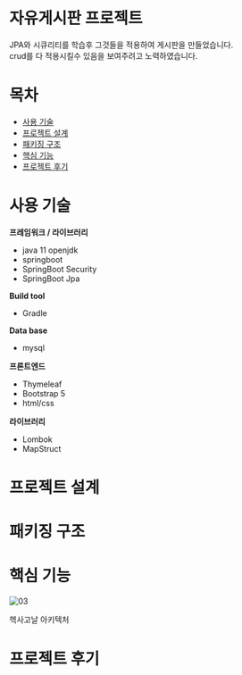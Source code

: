 # 자유게시판 프로젝트
JPA와 시큐리티를 학습후 그것들을 적용하여 게시판을 만들었습니다.<br/>
crud를 다 적용시킬수 있음을 보여주려고 노력하였습니다.
# 목차
 - [사용 기술](https://github.com/jungtaemin/pizzasearch#사용-기술)
 - [프로젝트 설계](https://github.com/jungtaemin/pizzasearch#프로젝트-설계)
 - [패키징 구조](https://github.com/jungtaemin/pizzasearch#프로젝트를-시작하면서..)
 - [핵심 기능](https://github.com/jungtaemin/pizzasearch#주요-기능)
 - [프로젝트 후기](https://github.com/jungtaemin/pizzasearch#기능-구현에-실패해-대체된-기능)
# 사용 기술


**프레임워크 / 라이브러리**

- java 11 openjdk
- springboot
- SpringBoot Security
- SpringBoot Jpa

**Build tool**
- Gradle

**Data base**
- mysql

**프론트엔드**
- Thymeleaf
- Bootstrap 5
- html/css

**라이브러리**
- Lombok
- MapStruct
# 프로젝트 설계

# 패키징 구조


# 핵심 기능
![03](https://user-images.githubusercontent.com/96284736/177046629-2abea7a7-b9b4-4df9-a6a8-eb7ef30173fb.png)

헥사고날 아키텍처

# 프로젝트 후기

